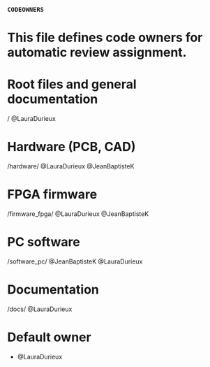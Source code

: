 ### `CODEOWNERS`  
# This file defines code owners for automatic review assignment.

# Root files and general documentation
/ @LauraDurieux

# Hardware (PCB, CAD)
/hardware/ @LauraDurieux @JeanBaptisteK

# FPGA firmware
/firmware_fpga/ @LauraDurieux @JeanBaptisteK

# PC software
/software_pc/ @JeanBaptisteK @LauraDurieux

# Documentation
/docs/ @LauraDurieux

# Default owner
* @LauraDurieux